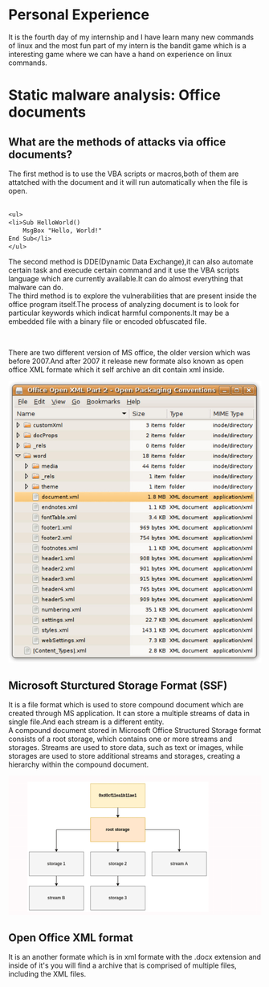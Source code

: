<h1>Personal Experience</h1>
It is the fourth day of my internship and I have learn many new commands of linux and the most fun part of my intern is the bandit game which is a interesting game where we can have a hand on experience on linux commands.
<h1>Static malware analysis: Office documents</h1>
<h2>What are the methods of attacks via office documents?</h2>
The first method is to use the VBA scripts or macros,both of them are attatched with the document and it will run automatically when the file is open.<br>

```

<ul>
<li>Sub HelloWorld()
    MsgBox "Hello, World!"
End Sub</li>
</ul>

```

<p>The second method is DDE(Dynamic Data Exchange),it can also automate certain task and execude certain command and it use the VBA scripts language which are currently available.It can do almost everything that malware can do.<br>
The third method is to explore the vulnerabilities that are present inside the office program itself.The process of analyzing document is to look for particular keywords which indicat harmful components.It may be a embedded file with a binary file or encoded obfuscated file.</p><br>

<p>There are two different version of MS office, the older version which was before 2007.And after 2007 it release new formate also known as open office XML formate which it self archive an dit contain xml inside.<br></p>

![Alt text](../1.jpg)

<h2>Microsoft Sturctured Storage Format (SSF)</h2>
It is a file format which is used to store compound document which are created through  MS application. It can store a multiple streams of data in single file.And each stream is a different entity.<br>
A compound document stored in Microsoft Office Structured Storage format consists of a root storage, which contains one or more streams and storages. Streams are used to store data, such as text or images, while storages are used to store additional streams and storages, creating a hierarchy within the compound document.<br>

![Alt text](../1.png)

<h2>Open Office XML format</h2>
It is an another formate which is in xml formate with the .docx extension and inside of it's you will find a archive that is comprised of multiple files, including the XML files.